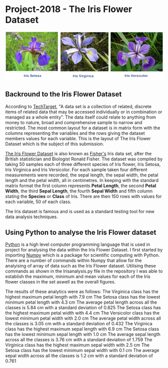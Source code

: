 # Project-2018 - The Iris Flower Dataset

![Iris Flowers](Figure10_Iris_flower.png)

## Backround to the Iris Flower Dataset

According to [TechTarget](https://whatis.techtarget.com/definition/data-set), "A data set is a collection of related, discrete items of related data that may be accessed individually or in combination or managed as a whole entity".  The data itself could relate to anything from  money to nature, broad and comprehensive sample to narrow and restricted.  The most common layout for a dataset is in matrix form with the columns representing the variables and the rows giving the dataset members values for each variable. This is the layout of The Iris Flower Dataset which is the subject of this submission.

[The Iris Flower Dataset](https://en.wikipedia.org/wiki/Iris_flower_data_set) is also known as [Fisher's](https://en.wikipedia.org/wiki/Ronald_Fisher) Iris data set, after the British statistician and Biologist Ronald Fisher.
The dataset was compiled by taking 50 samples each of three different species of Iris flower, Iris Setosa, Iris Virginica and Iris Versicolor.  For each sample taken four different measurements were recorded, the sepal length, the sepal width, the petal length and the petal width, all in centimetres. In keeping with the standard matrix format the first column represents **Petal Length**, the second **Petal Width**, the third **Sepal Length**, the fourth **Sepal Width** and fifth column stating the **Species** or **Class** of Iris.  There are then 150 rows with values for each variable, 50 of each class.

The Iris dataset is famous and is used as a standard testing tool for new data analysis techniques.

## Using Python to analyse the Iris Flower dataset
[Python](https://www.python.org/) is a high level computer programming language that is used in project for analysing the data within the Iris Flower Dataset.
I first started by importing [Numpy](http://www.numpy.org/) which is a package for scientific computing with Python.  There are a number of commands within Numpy that allow for the analyising of array of data such as the Iris Flower dataset.  Utilising these commands as shown in the Irisanalysis.py file in the repository I was able to establish the maximum, minimum and mean values for each of the Iris flower classes in the set aswell as the overall figures.  

The results of these analytics were as follows:
The Virginica class has the highest maximum petal length with 7.9 cm
The Setosa class has the lowest minimum petal length with 4.3 cm
The average petal length across all the classes is 5.84 cm with a standard deviation of 0.825
The Setosa class has the highest maximum petal width with 4.4 cm
The Versicolor class has the lowest minimum petal width with 2.0 cm
The average petal width across all the classes is 3.05 cm with a standard deviation of 0.432
The Virginica class has the highest maximum sepal length with 6.9 cm
The Setosa class has the lowest minimum sepal length with 1.0 cm
The average sepal length across all the classes is 3.76 cm with a standard deviation of 1.759
The Virginica class has the highest maximum sepal width with 2.5 cm
The Setosa class has the lowest minimum sepal width with 0.1 cm
The average sepal width across all the classes is 1.2 cm with a standard deviation of 0.761
